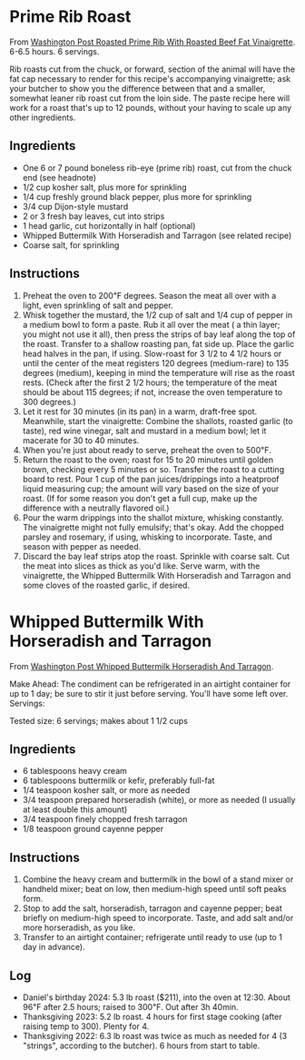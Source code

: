 # Prime Rib Roast

From [Washington Post Roasted Prime Rib With Roasted Beef Fat Vinaigrette](https://www.washingtonpost.com/recipes/roasted-prime-rib-roasted-beef-fat-vinaigrette/15056/?itid=lk_inline_manual_37). 6-6.5 hours. 6 servings.

Rib roasts cut from the chuck, or forward, section of the animal will have the fat cap necessary to render for this recipe's accompanying vinaigrette; ask your butcher to show you the difference between that and a smaller, somewhat leaner rib roast cut from the loin side. The paste recipe here will work for a roast that's up to 12 pounds, without your having to scale up any other ingredients.

## Ingredients

* One 6 or 7 pound boneless rib-eye (prime rib) roast, cut from the chuck end (see headnote)
* 1/2 cup kosher salt, plus more for sprinkling
* 1/4 cup freshly ground black pepper, plus more for sprinkling
* 3/4 cup Dijon-style mustard
* 2 or 3 fresh bay leaves, cut into strips
* 1 head garlic, cut horizontally in half (optional)
* Whipped Buttermilk With Horseradish and Tarragon (see related recipe)
* Coarse salt, for sprinkling

## Instructions

1. Preheat the oven to 200℉ degrees. Season the meat all over with a light, even sprinkling of salt and pepper.
2. Whisk together the mustard, the 1/2 cup of salt and 1/4 cup of pepper in a medium bowl to form a paste. Rub it all over the meat ( a thin layer; you might not use it all), then press the strips of bay leaf along the top of the roast. Transfer to a shallow roasting pan, fat side up. Place the garlic head halves in the pan, if using. Slow-roast for 3 1/2 to 4 1/2 hours or until the center of the meat registers 120 degrees (medium-rare) to 135 degrees (medium), keeping in mind the temperature will rise as the roast rests. (Check after the first 2 1/2 hours; the temperature of the meat should be about 115 degrees; if not, increase the oven temperature to 300 degrees.)
3. Let it rest for 30 minutes (in its pan) in a warm, draft-free spot. Meanwhile, start the vinaigrette: Combine the shallots, roasted garlic (to taste), red wine vinegar, salt and mustard in a medium bowl; let it macerate for 30 to 40 minutes.
4. When you're just about ready to serve, preheat the oven to 500℉.
5. Return the roast to the oven; roast for 15 to 20 minutes until golden brown, checking every 5 minutes or so. Transfer the roast to a cutting board to rest. Pour 1 cup of the pan juices/drippings into a heatproof liquid measuring cup; the amount will vary based on the size of your roast. (If for some reason you don't get a full cup, make up the difference with a neutrally flavored oil.)
6. Pour the warm drippings into the shallot mixture, whisking constantly. The vinaigrette might not fully emulsify; that's okay. Add the chopped parsley and rosemary, if using, whisking to incorporate. Taste, and season with pepper as needed.
7. Discard the bay leaf strips atop the roast. Sprinkle with coarse salt. Cut the meat into slices as thick as you'd like. Serve warm, with the vinaigrette, the Whipped Buttermilk With Horseradish and Tarragon and some cloves of the roasted garlic, if desired.

# Whipped Buttermilk With Horseradish and Tarragon

From [Washington Post Whipped Buttermilk Horseradish And Tarragon](https://www.washingtonpost.com/recipes/whipped-buttermilk-horseradish-and-tarragon/15052/).

Make Ahead: The condiment can be refrigerated in an airtight container for up to 1 day; be sure to stir it just before serving. You'll have some left over.
Servings:

Tested size: 6 servings; makes about 1 1/2 cups

## Ingredients

* 6 tablespoons heavy cream
* 6 tablespoons buttermilk or kefir, preferably full-fat
* 1/4 teaspoon kosher salt, or more as needed
* 3/4 teaspoon prepared horseradish (white), or more as needed (I usually at least double this amount)
* 3/4 teaspoon finely chopped fresh tarragon
* 1/8 teaspoon ground cayenne pepper

## Instructions

1. Combine the heavy cream and buttermilk in the bowl of a stand mixer or handheld mixer; beat on low, then medium-high speed until soft peaks form.
2. Stop to add the salt, horseradish, tarragon and cayenne pepper; beat briefly on medium-high speed to incorporate. Taste, and add salt and/or more horseradish, as you like.
3. Transfer to an airtight container; refrigerate until ready to use (up to 1 day in advance).

## Log
* Daniel's birthday 2024: 5.3 lb roast ($211), into the oven at 12:30. About 96℉ after 2.5 hours; raised to 300℉. Out after 3h 40min.
* Thanksgiving 2023: 5.2 lb roast. 4 hours for first stage cooking (after raising temp to 300). Plenty for 4.
*  Thanksgiving 2022: 6.3 lb roast was twice as much as needed for 4 (3 "strings", according to the butcher). 6 hours from start to table.
